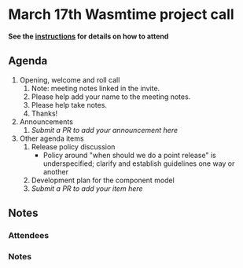 # March 17th Wasmtime project call

**See the [instructions](../README.md) for details on how to attend**

## Agenda
1. Opening, welcome and roll call
    1. Note: meeting notes linked in the invite.
    1. Please help add your name to the meeting notes.
    1. Please help take notes.
    1. Thanks!
1. Announcements
    1. _Submit a PR to add your announcement here_
1. Other agenda items
    1. Release policy discussion
       - Policy around "when should we do a point release" is underspecified;
         clarify and establish guidelines one way or another
    1. Development plan for the component model
    1. _Submit a PR to add your item here_

## Notes

### Attendees

### Notes
